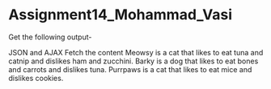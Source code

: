 # Assignment14_Mohammad_Vasi
Get the following output-

JSON and AJAX
Fetch the content
Meowsy is a cat that likes to eat tuna and catnip and dislikes ham and zucchini.
Barky is a dog that likes to eat bones and carrots and dislikes tuna.
Purrpaws is a cat that likes to eat mice and dislikes cookies.
